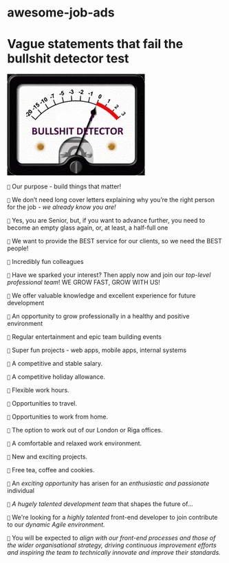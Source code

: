 # awesome-job-ads

# Vague statements that fail the bullshit detector test

![Bullsit detector at the maximum level](bullshit.gif)

`💩` Our purpose - build things that matter!

`💩` We don’t need long cover letters explaining why you’re the right person for the job - *we already know you are!*

`💩` Yes, you are Senior, but, if you want to advance further, you need to become an empty glass again, or, at least, a half-full one

`💩` We want to provide the BEST service for our clients, so we need the BEST people! 

`💩` Incredibly fun colleagues

`💩` Have we sparked your interest? Then apply now and join our *top-level professional team*! WE GROW FAST, GROW WITH US!

`💩` We offer valuable knowledge and excellent experience for future development

`💩` An opportunity to grow professionally in a healthy and positive environment

`💩` Regular entertainment and epic team building events

`💩` Super fun projects - web apps, mobile apps, internal systems

`💩` A competitive and stable salary.

`💩` A competitive holiday allowance.

`💩` Flexible work hours.

`💩` Opportunities to travel.

`💩` Opportunities to work from home.

`💩` The option to work out of our London or Riga offices.

`💩` A comfortable and relaxed work environment.

`💩` New and exciting projects.

`💩` Free tea, coffee and cookies.

`💩` An *exciting opportunity* has arisen for an *enthusiastic and passionate* individual 

`💩` *A hugely talented development team* that shapes the future of...

`💩` We're looking for a *highly talented* front-end developer to join contribute to our *dynamic Agile environment*. 

`💩` You will be expected to *align with our front-end processes and those of the wider organisational strategy, driving continuous improvement efforts and inspiring the team to technically innovate and improve their standards.*
